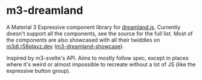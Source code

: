 # m3-dreamland

A Material 3 Expressive component library for [dreamland.js](https://github.com/mercuryworkshop/dreamlandjs). Currently doesn't support all the components, see the source for the full list. Most of the components are also showcased with all their twiddles on [m3dl.r58playz.dev](https://m3dl.r58playz.dev) ([m3-dreamland-showcase](https://github.com/r58Playz/m3-dreamland-showcase)).

Inspired by m3-svelte's API. Aims to mostly follow spec, except in places where it's weird or almost impossible to recreate without a lot of JS (like the expressive button group).
